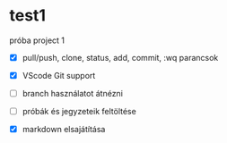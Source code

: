 # test1
próba project 1

- [x] pull/push, clone, status, add, commit, :wq parancsok
- [x] VScode Git support
- [ ] branch használatot átnézni
- [ ] próbák és jegyzeteik feltöltése
- [x] markdown elsajátítása

